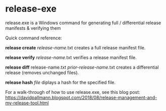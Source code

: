 # release-exe
release.exe is a Windows command for generating full / differential release manifests &amp; verifying them

Quick command reference:

<b>release create</b> <i>release-name</i>.txt
creates a full release manifest file.

<b>release verify</b> <i>release-name</i>.txt
verifies a release manifest file.

<b>release diff</b> release-name.txt <i>prior-release-name</i>.txt
creates a differential release (removes unchanged files).

<b>release hash</b> <i>file</i>
diplays a hash for the specified file.

For a walk-through of how to use release.exe, see this blog post:
https://davidpallmann.blogspot.com/2018/08/release-management-and-my-release-tool.html
